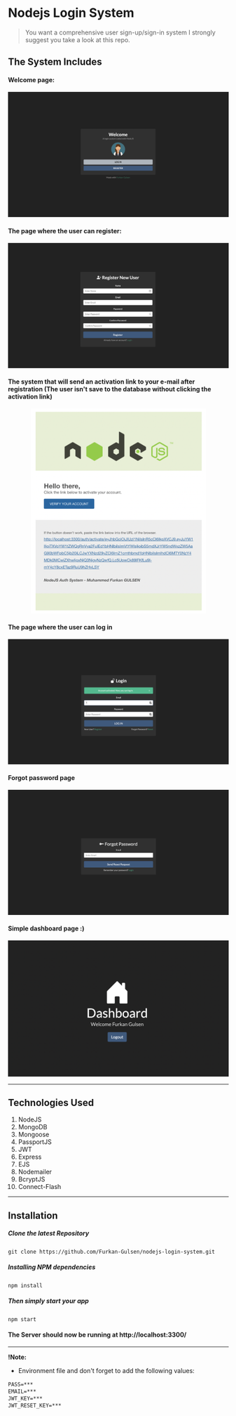 # Nodejs Login System

> You want a comprehensive user sign-up/sign-in system I strongly suggest you take a look at this repo.

## The System Includes

#### Welcome page:

![Welcome Page](assets/screenshot/welcome_page.png)

#### The page where the user can register:

![Welcome Page](assets/screenshot/register_page.png)

#### The system that will send an activation link to your e-mail after registration (The user isn't save to the database without clicking the activation link)

<p align="center">
  <img src="assets/screenshot/activation_link_mail.png" width=400>
</p>

#### The page where the user can log in

![Welcome Page](assets/screenshot/login_page.png)

#### Forgot password page

![Welcome Page](assets/screenshot/forgot_password.png)

#### Simple dashboard page :)

![Welcome Page](assets/screenshot/dashboard_page.png)

---

## Technologies Used

1. NodeJS
2. MongoDB
3. Mongoose
4. PassportJS
5. JWT
6. Express
7. EJS
8. Nodemailer
9. BcryptJS
10. Connect-Flash

---

## Installation

##### Clone the latest Repository

`git clone https://github.com/Furkan-Gulsen/nodejs-login-system.git`

##### Installing NPM dependencies

`npm install`

##### Then simply start your app

`npm start`

#### The Server should now be running at http://localhost:3300/

---

**!Note:**

- Environment file and don't forget to add the following values:

```
PASS=***
EMAIL=***
JWT_KEY=***
JWT_RESET_KEY=***
```
